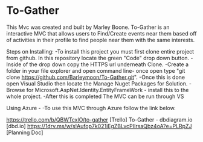 # To-Gather

This Mvc was created and built by Marley Boone. 
To-Gather is an interactive MVC that allows users to Find/Create events near them based off of activities in their profile to find people near them with the same interests. 

Steps on Installing: 
  -To install this project you must first clone entire project from github. In this repository locate the green "Code" drop down button. 
  -Inside of the drop down copy the HTTPS url underneath Clone. 
  -Create a folder in your file explorer and open command line- once open type "git clone https://github.com/Barleymoon/To-Gather.git". 
  -Once this is done open Visual Studio then locate the Manage Nuget Packages for Solution. 
  -Browse for Microsoft.AspNet.Identity.EntityFrameWork - install this to the whole project.
  -After this is completed The MVC can be run through VS

Using Azure -
  -To use this MVC through Azure follow the link below.



https://trello.com/b/QBWTcxlO/to-gather [Trello]
To-Gather - dbdiagram.io [dbd.io]
https://1drv.ms/w/s!Aufop7k021iEgZBLvcPIIrsaQbz4oA?e=PLRpZJ [Planning Doc]
